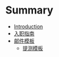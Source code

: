 # Summary

* [Introduction](README.md)
* [入职指南](chapter1.md)
* [邮件模板](you-jian-mo-ban.md)
  * [提测模板](you-jian-mo-ban/ti-ce-mo-ban.md)

